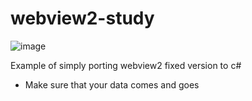 # webview2-study
![image](https://github.com/reeruryu/webview2-study/assets/87798704/091188ae-b653-4491-9a4e-448ff38fc4f6)

Example of simply porting webview2 fixed version to c#
- Make sure that your data comes and goes
